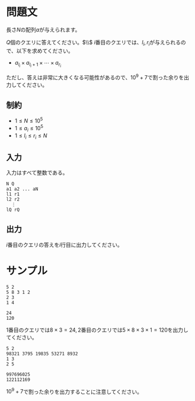 問題文
=====
長さ$N$の配列$a$が与えられます。

$Q$個のクエリに答えてください。$\\$
$i$番目のクエリでは、$l_i, r_i$が与えられるので、以下を求めてください。

- $a_{l_i} \times a_{l_i+1} \times \cdots \times a_{r_i}$

ただし、答えは非常に大きくなる可能性があるので、$10 ^ 9 + 7$で割った余りを出力してください。

制約
-----
- $1 \leq N \leq 10 ^ 5$
- $1 \leq a_i \leq 10 ^ 5$
- $1 \leq l_i \leq r_i \leq N$

入力
-----
入力はすべて整数である。
```
N Q
a1 a2 ... aN
l1 r1
l2 r2
  ⋮
lQ rQ

```

出力
-----
$i$番目のクエリの答えを$i$行目に出力してください。


サンプル
=====
```入力1
5 2
5 8 3 1 2
2 3
1 4

```

```出力1
24
120

```
$1$番目のクエリでは$8 \times 3 = 24, 2$番目のクエリでは$5 \times 8 \times 3 \times 1 = 120$を出力してください。

```入力2
5 2
98321 3795 19835 53271 8932
1 3
2 5

```

```出力2
997696025
122112169

```
$10 ^ 9 + 7$で割った余りを出力することに注意してください。